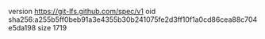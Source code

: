 version https://git-lfs.github.com/spec/v1
oid sha256:a255b5ff0beb91a3e4355b30b241075fe2d3ff10f1a0cd86cea88c704e5da198
size 1719
